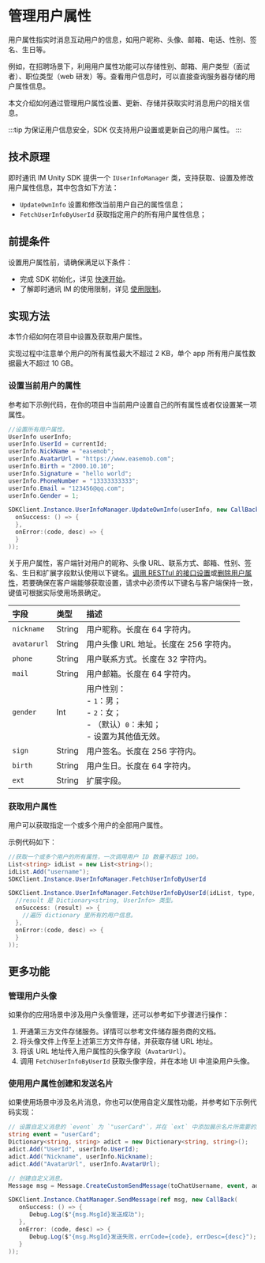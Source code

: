 # 管理用户属性

<Toc />

用户属性指实时消息互动用户的信息，如用户昵称、头像、邮箱、电话、性别、签名、生日等。

例如，在招聘场景下，利用用户属性功能可以存储性别、邮箱、用户类型（面试者）、职位类型（web 研发）等。查看用户信息时，可以直接查询服务器存储的用户属性信息。

本文介绍如何通过管理用户属性设置、更新、存储并获取实时消息用户的相关信息。

:::tip
为保证用户信息安全，SDK 仅支持用户设置或更新自己的用户属性。
:::

## 技术原理

即时通讯 IM Unity SDK 提供一个 `IUserInfoManager` 类，支持获取、设置及修改用户属性信息，其中包含如下方法：

- `UpdateOwnInfo` 设置和修改当前用户自己的属性信息；
- `FetchUserInfoByUserId` 获取指定用户的所有用户属性信息；

## 前提条件

设置用户属性前，请确保满足以下条件：

- 完成 SDK 初始化，详见 [快速开始](quickstart.html)。
- 了解即时通讯 IM 的使用限制，详见 [使用限制](limitation.html)。

## 实现方法

本节介绍如何在项目中设置及获取用户属性。

实现过程中注意单个用户的所有属性最大不超过 2 KB，单个 app 所有用户属性数据最大不超过 10 GB。

### 设置当前用户的属性

参考如下示例代码，在你的项目中当前用户设置自己的所有属性或者仅设置某一项属性。

```csharp
//设置所有用户属性。
UserInfo userInfo;
userInfo.UserId = currentId;
userInfo.NickName = "easemob";
userInfo.AvatarUrl = "https://www.easemob.com";
userInfo.Birth = "2000.10.10";
userInfo.Signature = "hello world";
userInfo.PhoneNumber = "13333333333";
userInfo.Email = "123456@qq.com";
userInfo.Gender = 1;

SDKClient.Instance.UserInfoManager.UpdateOwnInfo(userInfo, new CallBack(
  onSuccess: () => {
  },
  onError:(code, desc) => {
  }
));
```

关于用户属性，客户端针对用户的昵称、头像 URL、联系方式、邮箱、性别、签名、生日和扩展字段默认使用以下键名。[调用 RESTful 的接口设置](/document/server-side/userprofile.html#设置用户属性)或[删除用户属性](/document/server-side/userprofile.html#删除用户属性)，若要确保在客户端能够获取设置，请求中必须传以下键名与客户端保持一致，键值可根据实际使用场景确定。

| 字段        | 类型   | 描述                                                                                              |
| :---------- | :----- | :------------------------------------------------------------------------------------------------ |
| `nickname`  | String | 用户昵称。长度在 64 字符内。                                                                      |
| `avatarurl` | String | 用户头像 URL 地址。长度在 256 字符内。                                                            |
| `phone`     | String | 用户联系方式。长度在 32 字符内。                                                                  |
| `mail`      | String | 用户邮箱。长度在 64 字符内。                                                                      |
| `gender`    | Int    | 用户性别：<br/> - `1`：男；<br/> - `2`：女；<br/> - （默认）`0`：未知；<br/> - 设置为其他值无效。 |
| `sign`      | String | 用户签名。长度在 256 字符内。                                                                     |
| `birth`     | String | 用户生日。长度在 64 字符内。                                                                      |
| `ext`       | String | 扩展字段。                                                                                        |

### 获取用户属性

用户可以获取指定一个或多个用户的全部用户属性。

示例代码如下：

```csharp
//获取一个或多个用户的所有属性，一次调用用户 ID 数量不超过 100。
List<string> idList = new List<string>();
idList.Add("username");
SDKClient.Instance.UserInfoManager.FetchUserInfoByUserId

SDKClient.Instance.UserInfoManager.FetchUserInfoByUserId(idList, type, startId, loadCount, new ValueCallBack<Dictionary<string, UserInfo>>(
  //result 是 Dictionary<string, UserInfo> 类型。
  onSuccess: (result) => {
	//遍历 dictionary 里所有的用户信息。
  },
  onError:(code, desc) => {
  }
));
```

## 更多功能

### 管理用户头像

如果你的应用场景中涉及用户头像管理，还可以参考如下步骤进行操作：

1. 开通第三方文件存储服务。详情可以参考文件储存服务商的文档。
2. 将头像文件上传至上述第三方文件存储，并获取存储 URL 地址。
3. 将该 URL 地址传入用户属性的头像字段（`AvatarUrl`）。
4. 调用 `FetchUserInfoByUserId` 获取头像字段，并在本地 UI 中渲染用户头像。

### 使用用户属性创建和发送名片

如果使用场景中涉及名片消息，你也可以使用自定义属性功能，并参考如下示例代码实现：

```csharp
// 设置自定义消息的 `event` 为 `"userCard"`，并在 `ext` 中添加展示名片所需要的用户 ID、昵称和头像等字段。
string event = "userCard";
Dictionary<string, string> adict = new Dictionary<string, string>();
adict.Add("UserId", userInfo.UserId);
adict.Add("Nickname", userInfo.Nickname);
adict.Add("AvatarUrl", userInfo.AvatarUrl);

// 创建自定义消息。
Message msg = Message.CreateCustomSendMessage(toChatUsername, event, adict);

SDKClient.Instance.ChatManager.SendMessage(ref msg, new CallBack(
   onSuccess: () => {
      Debug.Log($"{msg.MsgId}发送成功");
   },
   onError: (code, desc) => {
      Debug.Log($"{msg.MsgId}发送失败，errCode={code}, errDesc={desc}");
   }
));
```
